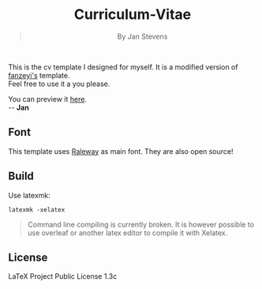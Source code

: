 <div align="center">
    <h1>Curriculum-Vitae</h1>
    <blockquote>
        <p>By Jan Stevens </p>
    </blockquote>
</div>

<br>

This is the  cv template I designed for myself. It is a modified version of [fanzeyi's](https://github.com/fanzeyi/cv) template. \
Feel free to use it a you please.

You can preview it [here](./cv.pdf).\
-- **Jan**
## Font

This template uses [Raleway](https://github.com/impallari/Raleway) as main font.
They are also open source!

## Build

Use latexmk:

    latexmk -xelatex
> Command line compiling is currently broken. It is however possible to use overleaf or another latex editor to compile it with Xelatex.

    
## License

LaTeX Project Public License 1.3c
